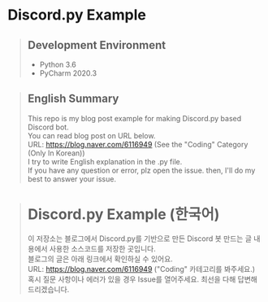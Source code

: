 Discord.py Example
======
> Development Environment
> ------
> - Python 3.6  
> - PyCharm 2020.3  

> English Summary  
> ------
> This repo is my blog post example for making Discord.py based Discord bot.  
You can read blog post on URL below.  
URL: https://blog.naver.com/6116949 (See the "Coding" Category (Only In Korean))  
I try to write English explanation in the .py file.  
If you have any question or error, plz open the issue. then, I'll do my best to answer your issue.

> Discord.py Example (한국어)
> ========  
> 이 저장소는 블로그에서 Discord.py를 기반으로 만든 Discord 봇 만드는 글 내용에서 사용한 소스코드를 저장한 곳입니다.  
블로그의 글은 아래 링크에서 확인하실 수 있어요.  
URL: https://blog.naver.com/6116949 ("Coding" 카테고리를 봐주세요.)  
혹시 질문 사항이나 에러가 있을 경우 Issue를 열어주세요. 최선을 다해 답변해드리겠습니다.